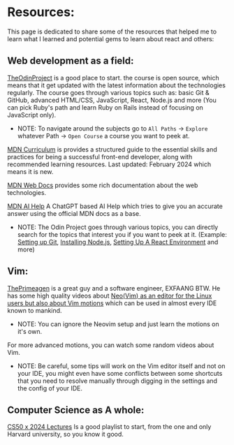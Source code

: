 # Resources:
This page is dedicated to share some of the resources that helped me to learn
what I learned and potential gems to learn about react and others:

## Web development as a field:
[TheOdinProject](https://www.theodinproject.com/) is a good place to start.
the course is open source, which means that it get updated with the latest
information about the technologies regularly.
The course goes through various topics such as: basic Git & GitHub, advanced
HTML/CSS, JavaScript, React, Node.js and more (You can pick Ruby's path and
learn Ruby on Rails instead of focusing on JavaScript only).

- NOTE: To navigate around the subjects go to `All Paths` -> `Explore` whatever
Path -> `Open Course` a course you want to peek at.

[MDN Curriculum](https://developer.mozilla.org/en-US/curriculum/) is provides
a structured guide to the essential skills and practices for being a
successful front-end developer, along with recommended learning resources.
Last updated: February 2024 which means it is new.

[MDN Web Docs](https://developer.mozilla.org/en-US/docs/Learn) provides some
rich documentation about the web technologies.

[MDN AI Help](https://developer.mozilla.org/en-US/plus/ai-help) A ChatGPT
based AI Help which tries to give you an accurate answer using the official
MDN docs as a base.

- NOTE: The Odin Project goes through various topics, you can directly search
for the topics that interest you if you want to peek at it.
(Example: [Setting up Git](https://www.theodinproject.com/lessons/foundations-setting-up-git),
[Installing Node.js](https://www.theodinproject.com/lessons/foundations-installing-node-js),
[Setting Up A React Environment](https://www.theodinproject.com/lessons/node-path-react-new-setting-up-a-react-environment)
and more)

## Vim:
[ThePrimeagen](https://www.youtube.com/@ThePrimeagen) is a great guy and a
software engineer, EXFAANG BTW.
He has some high quality videos about [Neo(Vim) as an editor for the Linux
users but also about Vim motions](https://www.youtube.com/watch?v=X6AR2RMB5tE&list=PLm323Lc7iSW_wuxqmKx_xxNtJC_hJbQ7R)
which can be used in almost every IDE known to mankind.
- NOTE: You can ignore the Neovim setup and just learn the motions on it's own.

For more advanced motions, you can watch some random videos about Vim.
- NOTE: Be careful, some tips will work on the Vim editor itself and not on
your IDE, you might even have some conflicts between some shortcuts that you
need to resolve manually through digging in the settings and the config of
your IDE.

## Computer Science as A whole:
[CS50 x 2024 Lectures](https://www.youtube.com/playlist?list=PLhQjrBD2T381WAHyx1pq-sBfykqMBI7V4)
Is a good playlist to start, from the one and only Harvard university, so you
know it good.

